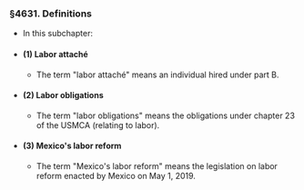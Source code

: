 ### §4631. Definitions
* In this subchapter:

* #### (1) Labor attaché
  * The term "labor attaché" means an individual hired under part B.

* #### (2) Labor obligations
  * The term "labor obligations" means the obligations under chapter 23 of the USMCA (relating to labor).

* #### (3) Mexico's labor reform
  * The term "Mexico's labor reform" means the legislation on labor reform enacted by Mexico on May 1, 2019.
